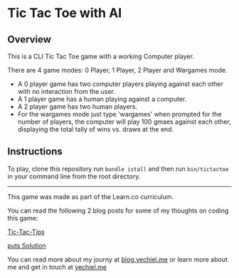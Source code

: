# Tic Tac Toe with AI


## Overview

This is a CLI Tic Tac Toe game with a working Computer player.

There are 4 game modes: 0 Player, 1 Player, 2 Player and Wargames mode.

  - A 0 player game has two computer players playing against each other with no interaction from the user.
  - A 1 player game has a human playing against a computer.
  - A 2 player game has two human players.
  - For the wargames mode just type 'wargames' when prompted for the number of players, the computer will play 100 gmaes against each other, displaying the total tally of wins vs. draws at the end.

## Instructions

To play, clone this repository run `bundle istall` and then run `bin/tictactoe` in your command line from the root directory.

------------

This game was made as part of the Learn.co curriculum. 

You can read the following 2 blog posts for some of my thoughts on coding this game:

[Tic-Tac-Tips](https://blog.yechiel.me/tic-tac-tips-517d5c80f47d#.q4mkp2lbn)

[puts Solution](https://blog.yechiel.me/puts-solution-61f4eef49bc1#.gcy9ucr87)

You can read more about my journy at [blog.yechiel.me](https://blog.yechiel.me) or learn more about me and get in touch at [yechiel.me](http://yechiel.me)
